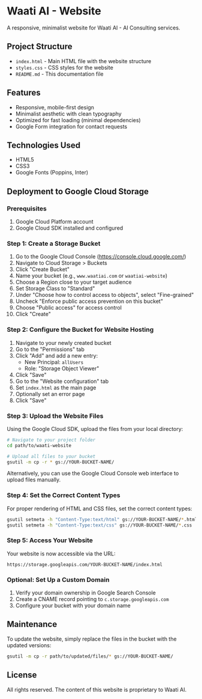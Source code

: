 # Waati AI - Website

A responsive, minimalist website for Waati AI - AI Consulting services.

## Project Structure

- `index.html` - Main HTML file with the website structure
- `styles.css` - CSS styles for the website
- `README.md` - This documentation file

## Features

- Responsive, mobile-first design
- Minimalist aesthetic with clean typography
- Optimized for fast loading (minimal dependencies)
- Google Form integration for contact requests

## Technologies Used

- HTML5
- CSS3
- Google Fonts (Poppins, Inter)

## Deployment to Google Cloud Storage

### Prerequisites

1. Google Cloud Platform account
2. Google Cloud SDK installed and configured

### Step 1: Create a Storage Bucket

1. Go to the Google Cloud Console (https://console.cloud.google.com/)
2. Navigate to Cloud Storage > Buckets
3. Click "Create Bucket"
4. Name your bucket (e.g., `www.waatiai.com` or `waatiai-website`)
5. Choose a Region close to your target audience
6. Set Storage Class to "Standard"
7. Under "Choose how to control access to objects", select "Fine-grained"
8. Uncheck "Enforce public access prevention on this bucket"
9. Choose "Public access" for access control
10. Click "Create"

### Step 2: Configure the Bucket for Website Hosting

1. Navigate to your newly created bucket
2. Go to the "Permissions" tab
3. Click "Add" and add a new entry:
   - New Principal: `allUsers`
   - Role: "Storage Object Viewer"
4. Click "Save"
5. Go to the "Website configuration" tab 
6. Set `index.html` as the main page
7. Optionally set an error page
8. Click "Save"

### Step 3: Upload the Website Files

Using the Google Cloud SDK, upload the files from your local directory:

```bash
# Navigate to your project folder
cd path/to/waati-website

# Upload all files to your bucket
gsutil -m cp -r * gs://YOUR-BUCKET-NAME/
```

Alternatively, you can use the Google Cloud Console web interface to upload files manually.

### Step 4: Set the Correct Content Types

For proper rendering of HTML and CSS files, set the correct content types:

```bash
gsutil setmeta -h "Content-Type:text/html" gs://YOUR-BUCKET-NAME/*.html
gsutil setmeta -h "Content-Type:text/css" gs://YOUR-BUCKET-NAME/*.css
```

### Step 5: Access Your Website

Your website is now accessible via the URL:
```
https://storage.googleapis.com/YOUR-BUCKET-NAME/index.html
```

### Optional: Set Up a Custom Domain

1. Verify your domain ownership in Google Search Console
2. Create a CNAME record pointing to `c.storage.googleapis.com`
3. Configure your bucket with your domain name

## Maintenance

To update the website, simply replace the files in the bucket with the updated versions:

```bash
gsutil -m cp -r path/to/updated/files/* gs://YOUR-BUCKET-NAME/
```

## License

All rights reserved. The content of this website is proprietary to Waati AI. 